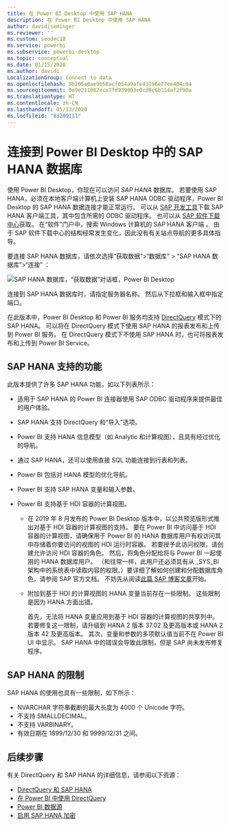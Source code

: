 ```yaml
---
title: 在 Power BI Desktop 中使用 SAP HANA
description: 在 Power BI Desktop 中使用 SAP HANA
author: davidiseminger
ms.reviewer: ''
ms.custom: seodec18
ms.service: powerbi
ms.subservice: powerbi-desktop
ms.topic: conceptual
ms.date: 01/15/2020
ms.author: davidi
LocalizationGroup: Connect to data
ms.openlocfilehash: 9b205a0ae9b58acf054a9afe43196e77ee404c84
ms.sourcegitcommit: 0e9e211082eca7fd939803e0cd9c6b114af2f90a
ms.translationtype: HT
ms.contentlocale: zh-CN
ms.lasthandoff: 05/13/2020
ms.locfileid: "83289111"
---
```

# <a name="connect-to-sap-hana-databases-in-power-bi-desktop"></a>连接到 Power BI Desktop 中的 SAP HANA 数据库

使用 Power BI Desktop，你现在可以访问 *SAP HANA* 数据库。 若要使用 SAP HANA，必须在本地客户端计算机上安装 SAP HANA ODBC 驱动程序，Power BI Desktop 的 SAP HANA 数据连接才能正常运行。 可以从 [SAP 开发工具](https://tools.hana.ondemand.com/#hanatools)下载 SAP HANA 客户端工具，其中包含所需的 ODBC 驱动程序。 也可以从 [SAP 软件下载中心](https://support.sap.com/en/my-support/software-downloads.html)获取。 在“软件”门户中，搜索 Windows 计算机的 SAP HANA 客户端  。 由于 SAP 软件下载中心的结构经常发生变化，因此没有有关站点导航的更多具体指导。

要连接 SAP HANA 数据库，请依次选择“获取数据”>“数据库” > “SAP HANA 数据库”>“连接”     ：

![SAP HANA 数据库，“获取数据”对话框，Power BI Desktop](media/desktop-sap-hana/sap-hana-1.png)

连接到 SAP HANA 数据库时，请指定服务器名称。 然后从下拉框和输入框中指定端口。

在此版本中，Power BI Desktop 和 Power BI 服务均支持 [DirectQuery](desktop-directquery-sap-hana.md) 模式下的 SAP HANA。 可以将在 DirectQuery 模式下使用 SAP HANA 的报表发布和上传到 Power BI 服务。 在 DirectQuery 模式下不使用 SAP HANA 时，也可将报表发布和上传到 Power BI Service。

## <a name="supported-features-for-sap-hana"></a>SAP HANA 支持的功能

此版本提供了许多 SAP HANA 功能，如以下列表所示：

* 适用于 SAP HANA 的 Power BI 连接器使用 SAP ODBC 驱动程序来提供最佳的用户体验。

* SAP HANA 支持 DirectQuery 和“导入”选项。

* Power BI 支持 HANA 信息模型（如 Analytic 和计算视图），且具有经过优化的导航。

* 通过 SAP HANA，还可以使用直接 SQL 功能连接到行表和列表。

* Power BI 包括对 HANA 模型的优化导航。

* Power BI 支持 SAP HANA 变量和输入参数。

* Power BI 支持基于 HDI 容器的计算视图。

  * 在 2019 年 8 月发布的 Power BI Desktop 版本中，以公共预览版形式推出对基于 HDI 容器的计算视图的支持。 要在 Power BI 中访问基于 HDI 容器的计算视图，请确保用于 Power BI 的 HANA 数据库用户有权访问其中存储着你要访问的视图的 HDI 运行时容器。 若要授予此访问权限，请创建允许访问 HDI 容器的角色。 然后，将角色分配给将与 Power BI 一起使用的 HANA 数据库用户。 （和往常一样，此用户还必须具有从 \_SYS\_BI 架构中的系统表中读取内容的权限。）要详细了解如何创建和分配数据库角色，请参阅 SAP 官方文档。 不妨先从阅读[此篇 SAP 博客文章](https://blogs.sap.com/2018/01/24/the-easy-way-to-make-your-hdi-container-accessible-to-a-classic-database-user/)开始。

  * 附加到基于 HDI 的计算视图的 HANA 变量当前存在一些限制。 这些限制是因为 HANA 方面出错。
  
    首先，无法将 HANA 变量应用到基于 HDI 容器的计算视图的共享列中。 若要修复这一限制，请升级到 HANA 2 版本 37.02 及更高版本或 HANA 2 版本 42 及更高版本。 其次，变量和参数的多项默认值当前不在 Power BI UI 中显示。 SAP HANA 中的错误会导致此限制，但是 SAP 尚未发布修复程序。

## <a name="limitations-of-sap-hana"></a>SAP HANA 的限制

SAP HANA 的使用也具有一些限制，如下所示：

* NVARCHAR 字符串截断的最大长度为 4000 个 Unicode 字符。
* 不支持 SMALLDECIMAL。
* 不支持 VARBINARY。
* 有效日期在 1899/12/30 和 9999/12/31 之间。

## <a name="next-steps"></a>后续步骤

有关 DirectQuery 和 SAP HANA 的详细信息，请参阅以下资源：

* [DirectQuery 和 SAP HANA](desktop-directquery-sap-hana.md)
* [在 Power BI 中使用 DirectQuery](desktop-directquery-about.md)
* [Power BI 数据源](power-bi-data-sources.md)
* [启用 SAP HANA 加密](desktop-sap-hana-encryption.md)
